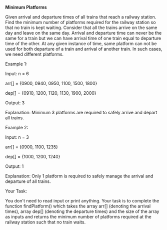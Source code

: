 **Minimum Platforms**

Given arrival and departure times of all trains that reach a railway station. Find the minimum number of platforms required for the railway station so that no train is kept waiting.
Consider that all the trains arrive on the same day and leave on the same day. Arrival and departure time can never be the same for a train but we can have arrival time of one train equal to departure time of the other. At any given instance of time, same platform can not be used for both departure of a train and arrival of another train. In such cases, we need different platforms.


Example 1:

Input: n = 6 

arr[] = {0900, 0940, 0950, 1100, 1500, 1800}

dep[] = {0910, 1200, 1120, 1130, 1900, 2000}

Output: 3

Explanation: 
Minimum 3 platforms are required to 
safely arrive and depart all trains.


Example 2:

Input: n = 3

arr[] = {0900, 1100, 1235}

dep[] = {1000, 1200, 1240}

Output: 1

Explanation: Only 1 platform is required to 
safely manage the arrival and departure 
of all trains. 

Your Task:

You don't need to read input or print anything. Your task is to complete the function findPlatform() which takes the array arr[] (denoting the arrival times), array dep[] (denoting the departure times) and the size of the array as inputs and returns the minimum number of platforms required at the railway station such that no train waits.

